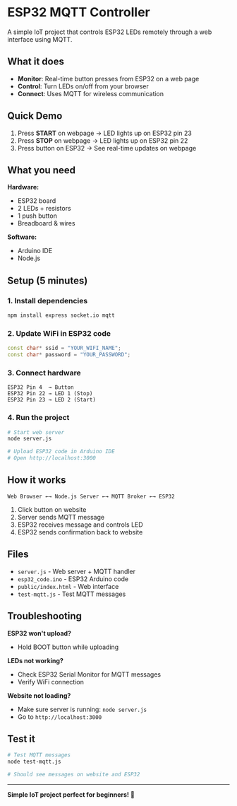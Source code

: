 # ESP32 MQTT Controller

A simple IoT project that controls ESP32 LEDs remotely through a web interface using MQTT.

## What it does

- **Monitor**: Real-time button presses from ESP32 on a web page
- **Control**: Turn LEDs on/off from your browser
- **Connect**: Uses MQTT for wireless communication

## Quick Demo

1. Press **START** on webpage → LED lights up on ESP32 pin 23
2. Press **STOP** on webpage → LED lights up on ESP32 pin 22  
3. Press button on ESP32 → See real-time updates on webpage

## What you need

**Hardware:**
- ESP32 board
- 2 LEDs + resistors
- 1 push button
- Breadboard & wires

**Software:**
- Arduino IDE
- Node.js

## Setup (5 minutes)

### 1. Install dependencies
```bash
npm install express socket.io mqtt
```

### 2. Update WiFi in ESP32 code
```cpp
const char* ssid = "YOUR_WIFI_NAME";
const char* password = "YOUR_PASSWORD";
```

### 3. Connect hardware
```
ESP32 Pin 4  → Button
ESP32 Pin 22 → LED 1 (Stop)
ESP32 Pin 23 → LED 2 (Start)
```

### 4. Run the project
```bash
# Start web server
node server.js

# Upload ESP32 code in Arduino IDE
# Open http://localhost:3000
```

## How it works

```
Web Browser ←→ Node.js Server ←→ MQTT Broker ←→ ESP32
```

1. Click button on website
2. Server sends MQTT message
3. ESP32 receives message and controls LED
4. ESP32 sends confirmation back to website

## Files

- `server.js` - Web server + MQTT handler
- `esp32_code.ino` - ESP32 Arduino code
- `public/index.html` - Web interface
- `test-mqtt.js` - Test MQTT messages

## Troubleshooting

**ESP32 won't upload?**
- Hold BOOT button while uploading

**LEDs not working?**
- Check ESP32 Serial Monitor for MQTT messages
- Verify WiFi connection

**Website not loading?**
- Make sure server is running: `node server.js`
- Go to `http://localhost:3000`

## Test it

```bash
# Test MQTT messages
node test-mqtt.js

# Should see messages on website and ESP32
```

---

**Simple IoT project perfect for beginners! 🚀**
